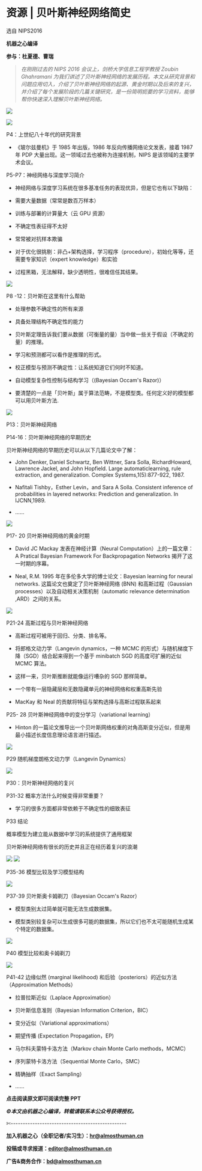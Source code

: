 # 资源 | 贝叶斯神经网络简史

选自 NIPS2016

**机器之心编译**

**参与：杜夏德、曹瑞**

> *在刚刚过去的 NIPS 2016 会议上，剑桥大学信息工程学教授 Zoubin Ghahramani 为我们讲述了贝叶斯神经网络的发展历程。本文从研究背景和问题应用切入，介绍了贝叶斯神经网络的起源、黄金时期以及后来的复兴，并介绍了每个发展阶段的几篇关键研究，是一份简明扼要的学习资料，能够帮你快速深入理解贝叶斯神经网络。*

![](img/5455b91baea894d6d4c24a412dc81652.jpg)

![](img/e06559d954f1548bbd008806910a9a98.jpg)

P4：上世纪八十年代的研究背景

*   《玻尔兹曼机》于 1985 年出版，1986 年反向传播网络论文发表，接着 1987 年 PDP 大量出现。这一领域过去也被称为连接机制，NIPS 是该领域的主要学术会议。

P5-P7：神经网络与深度学习简介

*   神经网络与深度学习系统在很多基准任务的表现优异，但是它也有以下缺陷：

*   需要大量数据（常常是数百万样本）

*   训练与部署的计算量大（云 GPU 资源）

*   不确定性表征得不太好

*   常常被对抗样本欺骗

*   对于优化很挑剔：非凸+架构选择，学习程序（procedure），初始化等等，还需要专家知识（expert knowledge）和实验 

*   过程黑箱，无法解释，缺少透明性，很难信任其结果。

![](img/a404fec882414fcbb2262e2f10164995.jpg)

P8 -12：贝叶斯在这里有什么帮助

*   处理参数不确定性的所有来源 

*   具备处理结构不确定性的能力 

*   贝叶斯定理告诉我们要从数据（可衡量的量）当中做一些关于假设（不确定的量）的推理。

*   学习和预测都可以看作是推理的形式。

*   校正模型与预测不确定性：让系统知道它们何时不知道。

*   自动模型复杂性控制与结构学习（(Bayesian Occam's Razor)）

*   要清楚的一点是「贝叶斯」属于算法范畴，不是模型类。任何定义好的模型都可以用贝叶斯方法.

![](img/2c8f3e12ce0512f72ef93a62b20cc38c.jpg)

P13：贝叶斯神经网络

P14-16：贝叶斯神经网络的早期历史

贝叶斯神经网络的早期历史可以从以下几篇论文中了解：

*   John Denker, Daniel Schwartz, Ben Wittner, Sara Solla, RichardHoward, Lawrence Jackel, and John Hopfield. Large automaticlearning, rule extraction, and generalization. Complex Systems,1(5):877-922, 1987.

*   Nafitali Tishby，Esther Levin，and Sara A Solla. Consistent inference of probabilities in layered networks: Prediction and generalization. In IJCNN,1989. 

*   ......

![](img/7dc0a9cc7042b0790e77445742e30df0.jpg)

P17- 20 贝叶斯神经网络的黄金时期 

*   David JC Mackay 发表在神经计算（Neural Computation）上的一篇文章：A Pratical Bayesian Framework For Backpropagation Networks 揭开了这一时期的序幕。

*   Neal, R.M. 1995 年在多伦多大学的博士论文：Bayesian learning for neural networks. 这篇论文也奠定了贝叶斯神经网络 (BNN) 和高斯过程（Gaussian processes）以及自动相关决策机制（automatic relevance determination ,ARD）之间的关系。

![](img/9309dab15beb1be5ec9bcec415367ee3.jpg) 

P21-24 高斯过程与贝叶斯神经网络 

*   高斯过程可被用于回归、分类、排名等。

*   将郎格文动力学（Langevin dynamics，一种 MCMC 的形式）与随机梯度下降（SGD）结合起来得到一个基于 minibatch SGD 的高度可扩展的近似 MCMC 算法。

*   这样一来，贝叶斯推断就能像运行嘈杂的 SGD 那样简单。

*   一个带有一层隐藏层和无数隐藏单元的神经网络和权重高斯先验 

*   MacKay 和 Neal 的贡献将特征与架构选择与高斯过程联系起来 

P25- 28 贝叶斯神经网络中的变分学习（variational learning） 

*   Hinton 的一篇论文推导出一个贝叶斯网络权重的对角高斯变分近似，但是用最小描述长度信息理论语言进行描述。

![](img/03a7b8a6d739236759df286681bc66e2.jpg)

P29 随机梯度朗格文动力学（Langevin Dynamics）

![](img/132bd3d2e9a57d3b0631618781b8e9d2.jpg)

P30：贝叶斯神经网络的复兴

P31-32 概率方法什么时候变得非常重要？

*   学习的很多方面都非常依赖于不确定性的细致表征

P33 结论

概率模型为建立能从数据中学习的系统提供了通用框架

贝叶斯神经网络有很长的历史并且正在经历着复兴的浪潮 

![](img/e13c95e23016919788dc6f5a067797e2.jpg)
![](img/b61c3099557a8b1b439e0b1ce2d22be5.jpg) 

P35-36 模型比较及学习模型结构 

![](img/65d64a3d53289c81b164b16872480eb3.jpg) 

P37-39 贝叶斯奥卡姆剃刀（Bayesian Occam's Razor）

*   模型类别太过简单就可能无法生成数据集。

*   模型类别较复杂可以生成很多可能的数据集，所以它们也不太可能随机生成某个特定的数据集。

![](img/97626d600fa1881fdd6543cc5f04622f.jpg)

P40 模型比较和奥卡姆剃刀 

![](img/6d14d0dcf42ee7900ca47f2afc86f4a0.jpg)

P41-42 边缘似然 (marginal likelihood) 和后验（posteriors）的近似方法（Approximation Methods） 

*   拉普拉斯近似（Laplace Approximation）

*   贝叶斯信息准则（Bayesian Information Criterion，BIC）

*   变分近似（Variational approximations）

*   期望传播 (Expectation Propagation，EP)

*   马尔科夫蒙特卡洛方法（Markov chain Monte Carlo methods，MCMC）

*   序列蒙特卡洛方法（Sequential Monte Carlo，SMC）

*   精确抽样（Exact Sampling）

*   ……

**点击阅读原文即可阅读完整 PPT**

***©本文由机器之心编译，***转载请联系本公众号获得授权***。***

✄------------------------------------------------

**加入机器之心（全职记者/实习生）：hr@almosthuman.cn**

**投稿或寻求报道：editor@almosthuman.cn**

**广告&商务合作：bd@almosthuman.cn**
